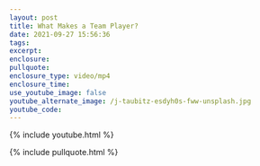 ```yaml
---
layout: post
title: What Makes a Team Player?
date: 2021-09-27 15:56:36
tags:
excerpt:
enclosure:
pullquote:
enclosure_type: video/mp4
enclosure_time:
use_youtube_image: false
youtube_alternate_image: /j-taubitz-esdyh0s-fww-unsplash.jpg
youtube_code:
---
```

{% include youtube.html %}

{% include pullquote.html %}
